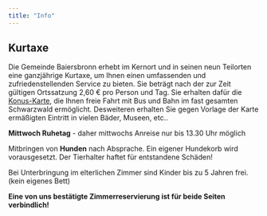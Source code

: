 ```yaml
---
title: "Info"
---
```


## Kurtaxe

Die Gemeinde Baiersbronn erhebt im Kernort und in seinen neun Teilorten eine ganzjährige Kurtaxe, um Ihnen einen umfassenden und zufriedenstellenden Service zu bieten. Sie beträgt nach der zur Zeit gültigen Ortssatzung 2,60 € pro Person und Tag. Sie erhalten dafür die [Konus-Karte](https://www.schwarzwald-tourismus.info/schwarzwald/gaestekarten/Gaestekarte-karte-fuer-gaeste-im-schwarzwald), die Ihnen freie Fahrt mit Bus und Bahn im fast gesamten Schwarzwald ermöglicht. Desweiteren erhalten Sie gegen Vorlage der Karte ermäßigten Eintritt in vielen Bäder, Museen, etc..

**Mittwoch Ruhetag** - daher mittwochs Anreise nur bis 13.30 Uhr möglich

Mitbringen von **Hunden** nach Absprache. Ein eigener Hundekorb wird vorausgesetzt. Der Tierhalter haftet für entstandene Schäden!

Bei Unterbringung im elterlichen Zimmer sind Kinder bis zu 5 Jahren frei. (kein eigenes Bett)

**Eine von uns bestätigte Zimmerreservierung ist für beide Seiten verbindlich!**
